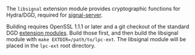 The `libsignal` extension module provides cryptographic functions for
Hydra/DGD, required for
[signal-server](https://github.com/LPC-language/signal-server).

Building requires OpenSSL 1.1.1 or later and a git checkout of the standard DGD
[extension modules](https://github.com/dworkin/lpc-ext).  Build those first,
and then build the libsignal module with `make EXTDIR=/path/to/lpc-ext`.  The
libsignal module will be placed in the `lpc-ext` root directory.
